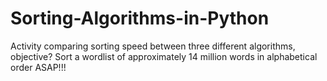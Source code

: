 # Sorting-Algorithms-in-Python
 Activity comparing sorting speed between three different algorithms, objective? Sort a wordlist of approximately 14 million words in alphabetical order ASAP!!!
